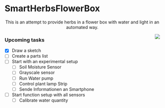 # SmartHerbsFlowerBox
<p align="center">
This is an attempt to provide herbs in a flower box with water and light in an automated way.
</p>
<img style="float: right;" src="https://user-images.githubusercontent.com/67168274/212015937-8ecb1e21-fb83-44d4-a89d-41328b2f5db4.png">

### Upcoming tasks
- [x] Draw a sketch
- [ ] Create a parts list
- [ ] Start with an experimental setup
  - [ ] Soil Moisture Sensor
  - [ ] Grayscale sensor
  - [ ] Run Water pump
  - [ ] Control plant lamp Strip
  - [ ] Sende Informationen an Smartphone
- [ ] Start function setup with all sensors
  - [ ] Calibrate water quantity
